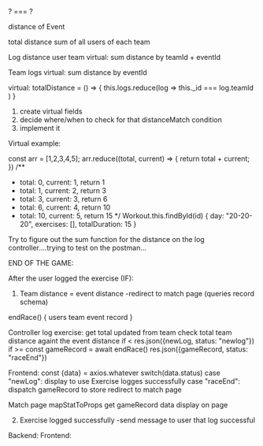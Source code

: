 


? === ?

distance of Event 

total distance sum
of all users
of each team


Log
  distance
  user
  team
  virtual: sum distance by teamId + eventId

Team
  logs
  virtual: sum distance by eventId


virtual: totalDistance = () => {
  this.logs.reduce(log => this._id === log.teamId )
}


1. create virtual fields
2. decide where/when to check for that distanceMatch condition
3. implement it


Virtual example:

const arr = [1,2,3,4,5];
arr.reduce((total, current) => {
  return total + current;
})
/**
 * total: 0, current: 1, return 1
 * total: 1, current: 2, return 3
 * total: 3, current: 3, return 6
 * total: 6, current: 4, return 10
 * total: 10, current: 5, return 15
 */
 Workout.this.findById(id)
{
  day: "20-20-20",
  exercises: [],
  totalDuration: 15
}


Try to figure out the sum function for the distance on the log controller....trying to test on the postman...

END OF THE GAME:

After the user logged the exercise (IF):
1) Team distance = event distance
  -redirect to match page (queries record schema)



endRace() {
  users
  team
  event
  record
}




Controller log exercise: 
get total updated from team
check total team distance againt the event distance
  if <
    res.json({newLog, status: "newlog"})
  if >=
    const gameRecord = await endRace()
    res.json({gameRecord, status: "raceEnd"})


Frontend:
  const {data} = axios.whatever
  switch(data.status)
    case "newLog":
      display to use Exercise logges successfully
    case "raceEnd":
      dispatch gameRecord to store
      redirect to match page


Match page
mapStatToProps
get gameRecord data
display on page


2) Exercise logged successfully
  -send message to user that log successful

Backend: 
Frontend:
